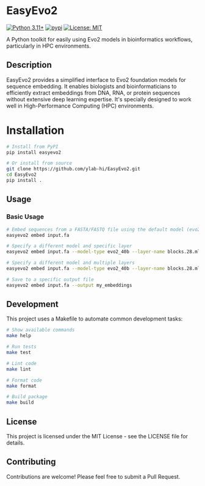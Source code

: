 # EasyEvo2

[![Python 3.11+](https://img.shields.io/badge/python-3.11+-blue.svg?style=for-the-badge)](https://www.python.org/downloads/release/python-3110/)
[![pypi](https://img.shields.io/pypi/v/easyevo2.svg?style=for-the-badge)](https://pypi.org/project/easyevo2)
[![License: MIT](https://img.shields.io/badge/License-MIT-yellow.svg?style=for-the-badge)](https://opensource.org/licenses/MIT)

A Python toolkit for easily using Evo2 models in bioinformatics workflows, particularly in HPC environments.

## Description

EasyEvo2 provides a simplified interface to Evo2 foundation models for sequence embedding.
It enables biologists and bioinformaticians to efficiently extract embeddings from DNA, RNA, or protein sequences without extensive deep learning expertise. It's specially designed to work well in High-Performance Computing (HPC) environments.

# Installation

```bash
# Install from PyPI
pip install easyevo2

# Or install from source
git clone https://github.com/ylab-hi/EasyEvo2.git
cd EasyEvo2
pip install .
```

## Usage

### Basic Usage

```bash
# Embed sequences from a FASTA/FASTQ file using the default model (evo2_7b)
easyevo2 embed input.fa

# Specify a different model and specific layer
easyevo2 embed input.fa --model-type evo2_40b --layer-name blocks.28.mlp.l3 

# Specify a different model and multiple layers
easyevo2 embed input.fa --model-type evo2_40b --layer-name blocks.28.mlp.l3 blocks.28.mlp.l2

# Save to a specific output file
easyevo2 embed input.fa --output my_embeddings
```

## Development

This project uses a Makefile to automate common development tasks:

```bash
# Show available commands
make help

# Run tests
make test

# Lint code
make lint

# Format code
make format

# Build package
make build
```

## License

This project is licensed under the MIT License - see the LICENSE file for details.

## Contributing

Contributions are welcome! Please feel free to submit a Pull Request.
